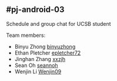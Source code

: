 #pj-android-03 
-----
Schedule and group chat for UCSB student

Team members: 
* Binyu Zhong 
  [binyuzhong](<https://github.com/binyuzhong>)
* Ethan Pletcher
  [epletcher72](<https://github.com/epletcher72>)
* Jinghan Zhang
  [xxzjh](<https://github.com/xxzjh>)
* Sean Oh
  [seannoh](<https://github.com/seannoh>)
* Wenjin Li
  [Wenjin09](<https://github.com/Wenjin09>)
